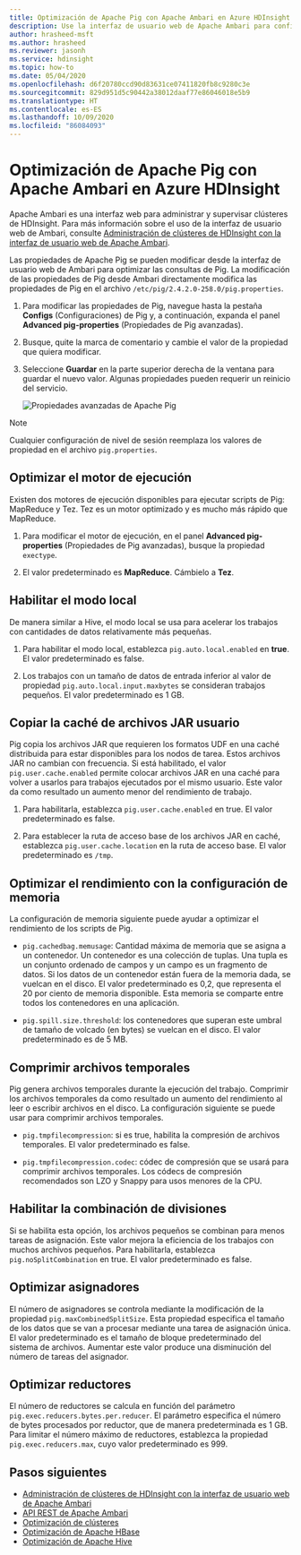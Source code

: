 ```yaml
---
title: Optimización de Apache Pig con Apache Ambari en Azure HDInsight
description: Use la interfaz de usuario web de Apache Ambari para configurar y optimizar Apache Pig.
author: hrasheed-msft
ms.author: hrasheed
ms.reviewer: jasonh
ms.service: hdinsight
ms.topic: how-to
ms.date: 05/04/2020
ms.openlocfilehash: d6f20780ccd90d83631ce07411820fb8c9280c3e
ms.sourcegitcommit: 829d951d5c90442a38012daaf77e86046018e5b9
ms.translationtype: HT
ms.contentlocale: es-ES
ms.lasthandoff: 10/09/2020
ms.locfileid: "86084093"
---
```

# <a name="optimize-apache-pig-with-apache-ambari-in-azure-hdinsight"></a>Optimización de Apache Pig con Apache Ambari en Azure HDInsight

Apache Ambari es una interfaz web para administrar y supervisar clústeres de HDInsight. Para más información sobre el uso de la interfaz de usuario web de Ambari, consulte [Administración de clústeres de HDInsight con la interfaz de usuario web de Apache Ambari](hdinsight-hadoop-manage-ambari.md).

Las propiedades de Apache Pig se pueden modificar desde la interfaz de usuario web de Ambari para optimizar las consultas de Pig. La modificación de las propiedades de Pig desde Ambari directamente modifica las propiedades de Pig en el archivo `/etc/pig/2.4.2.0-258.0/pig.properties`.

1. Para modificar las propiedades de Pig, navegue hasta la pestaña **Configs** (Configuraciones) de Pig y, a continuación, expanda el panel **Advanced pig-properties** (Propiedades de Pig avanzadas).

1. Busque, quite la marca de comentario y cambie el valor de la propiedad que quiera modificar.

1. Seleccione **Guardar** en la parte superior derecha de la ventana para guardar el nuevo valor. Algunas propiedades pueden requerir un reinicio del servicio.

    ![Propiedades avanzadas de Apache Pig](./media/optimize-pig-ambari/advanced-pig-properties.png)

> [!NOTE]  
> Cualquier configuración de nivel de sesión reemplaza los valores de propiedad en el archivo `pig.properties`.

## <a name="tune-execution-engine"></a>Optimizar el motor de ejecución

Existen dos motores de ejecución disponibles para ejecutar scripts de Pig: MapReduce y Tez. Tez es un motor optimizado y es mucho más rápido que MapReduce.

1. Para modificar el motor de ejecución, en el panel **Advanced pig-properties** (Propiedades de Pig avanzadas), busque la propiedad `exectype`.

1. El valor predeterminado es **MapReduce**. Cámbielo a **Tez**.

## <a name="enable-local-mode"></a>Habilitar el modo local

De manera similar a Hive, el modo local se usa para acelerar los trabajos con cantidades de datos relativamente más pequeñas.

1. Para habilitar el modo local, establezca `pig.auto.local.enabled` en **true**. El valor predeterminado es false.

1. Los trabajos con un tamaño de datos de entrada inferior al valor de propiedad `pig.auto.local.input.maxbytes` se consideran trabajos pequeños. El valor predeterminado es 1 GB.

## <a name="copy-user-jar-cache"></a>Copiar la caché de archivos JAR usuario

Pig copia los archivos JAR que requieren los formatos UDF en una caché distribuida para estar disponibles para los nodos de tarea. Estos archivos JAR no cambian con frecuencia. Si está habilitado, el valor `pig.user.cache.enabled` permite colocar archivos JAR en una caché para volver a usarlos para trabajos ejecutados por el mismo usuario. Este valor da como resultado un aumento menor del rendimiento de trabajo.

1. Para habilitarla, establezca `pig.user.cache.enabled` en true. El valor predeterminado es false.

1. Para establecer la ruta de acceso base de los archivos JAR en caché, establezca `pig.user.cache.location` en la ruta de acceso base. El valor predeterminado es `/tmp`.

## <a name="optimize-performance-with-memory-settings"></a>Optimizar el rendimiento con la configuración de memoria

La configuración de memoria siguiente puede ayudar a optimizar el rendimiento de los scripts de Pig.

* `pig.cachedbag.memusage`: Cantidad máxima de memoria que se asigna a un contenedor. Un contenedor es una colección de tuplas. Una tupla es un conjunto ordenado de campos y un campo es un fragmento de datos. Si los datos de un contenedor están fuera de la memoria dada, se vuelcan en el disco. El valor predeterminado es 0,2, que representa el 20 por ciento de memoria disponible. Esta memoria se comparte entre todos los contenedores en una aplicación.

* `pig.spill.size.threshold`: los contenedores que superan este umbral de tamaño de volcado (en bytes) se vuelcan en el disco. El valor predeterminado es de 5 MB.

## <a name="compress-temporary-files"></a>Comprimir archivos temporales

Pig genera archivos temporales durante la ejecución del trabajo. Comprimir los archivos temporales da como resultado un aumento del rendimiento al leer o escribir archivos en el disco. La configuración siguiente se puede usar para comprimir archivos temporales.

* `pig.tmpfilecompression`: si es true, habilita la compresión de archivos temporales. El valor predeterminado es false.

* `pig.tmpfilecompression.codec`: códec de compresión que se usará para comprimir archivos temporales. Los códecs de compresión recomendados son LZO y Snappy para usos menores de la CPU.

## <a name="enable-split-combining"></a>Habilitar la combinación de divisiones

Si se habilita esta opción, los archivos pequeños se combinan para menos tareas de asignación. Este valor mejora la eficiencia de los trabajos con muchos archivos pequeños. Para habilitarla, establezca `pig.noSplitCombination` en true. El valor predeterminado es false.

## <a name="tune-mappers"></a>Optimizar asignadores

El número de asignadores se controla mediante la modificación de la propiedad `pig.maxCombinedSplitSize`. Esta propiedad especifica el tamaño de los datos que se van a procesar mediante una tarea de asignación única. El valor predeterminado es el tamaño de bloque predeterminado del sistema de archivos. Aumentar este valor produce una disminución del número de tareas del asignador.

## <a name="tune-reducers"></a>Optimizar reductores

El número de reductores se calcula en función del parámetro `pig.exec.reducers.bytes.per.reducer`. El parámetro especifica el número de bytes procesados por reductor, que de manera predeterminada es 1 GB. Para limitar el número máximo de reductores, establezca la propiedad `pig.exec.reducers.max`, cuyo valor predeterminado es 999.

## <a name="next-steps"></a>Pasos siguientes

* [Administración de clústeres de HDInsight con la interfaz de usuario web de Apache Ambari](hdinsight-hadoop-manage-ambari.md)
* [API REST de Apache Ambari](hdinsight-hadoop-manage-ambari-rest-api.md)
* [Optimización de clústeres](./hdinsight-changing-configs-via-ambari.md)
* [Optimización de Apache HBase](./optimize-hbase-ambari.md)
* [Optimización de Apache Hive](./optimize-hive-ambari.md)
